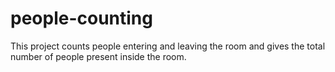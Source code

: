 # people-counting
This project counts people entering and leaving the room and gives the total number of people present inside the room.
